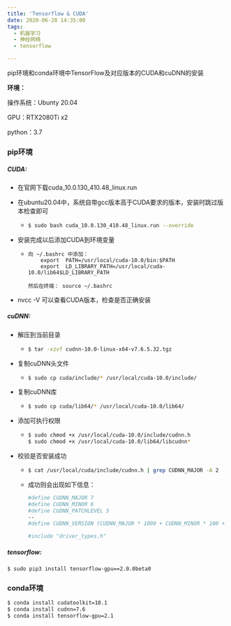 ```yaml
---
title: 'Tensorflow & CUDA'
date: 2020-06-28 14:35:00
tags:
  - 机器学习
  - 神经网络
  - tensorflow

---
```




pip环境和conda环境中TensorFlow及对应版本的CUDA和cuDNN的安装



**环境：**

操作系统：Ubunty 20.04

GPU：RTX2080Ti x2

python：3.7



### pip环境



##### CUDA:

- 在官网下载cuda_10.0.130_410.48_linux.run

- 在ubuntu20.04中，系统自带gcc版本高于CUDA要求的版本，安装时跳过版本检查即可

  - ```bash
    $ sudo bash cuda_10.0.130_410.48_linux.run --override
    ```

- 安装完成以后添加CUDA到环境变量

  - ```
    向 ~/.bashrc 中添加：
    	export  PATH=/usr/local/cuda-10.0/bin:$PATH
    	export  LD_LIBRARY_PATH=/usr/local/cuda-10.0/lib64$LD_LIBRARY_PATH
    
    然后在终端： source ~/.bashrc
    ```

- nvcc -V 可以查看CUDA版本，检查是否正确安装



##### cuDNN:

- 解压到当前目录

  - ```bash
    $ tar -xzvf cudnn-10.0-linux-x64-v7.6.5.32.tgz
    ```

- 复制cuDNN头文件

  - ```bash
    $ sudo cp cuda/include/* /usr/local/cuda-10.0/include/
    ```

- 复制cuDNN库

  - ```bash
    $ sudo cp cuda/lib64/* /usr/local/cuda-10.0/lib64/
    ```

- 添加可执行权限

  - ```bash
    $ sudo chmod +x /usr/local/cuda-10.0/include/cudnn.h
    $ sudo chmod +x /usr/local/cuda-10.0/lib64/libcudnn*
    ```

- 校验是否安装成功

  - ```bash
    $ cat /usr/local/cuda/include/cudnn.h | grep CUDNN_MAJOR -A 2
    ```

  - 成功则会出现如下信息：

    ```bash
    #define CUDNN_MAJOR 7
    #define CUDNN_MINOR 6
    #define CUDNN_PATCHLEVEL 5
    --
    #define CUDNN_VERSION (CUDNN_MAJOR * 1000 + CUDNN_MINOR * 100 + CUDNN_PATCHLEVEL)
    
    #include "driver_types.h"
    ```

    

##### tensorflow:

```bash
$ sudo pip3 install tensorflow-gpu==2.0.0beta0
```



### conda环境



```bash
$ conda install cudatoolkit=10.1
$ conda install cudnn=7.6
$ conda install tensorflow-gpu=2.1
```

